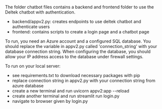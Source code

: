 The folder chatbot files contains a backend and frontend folder to use the Deltek chatbot with authentication. 
 - backend/appv2.py: creates endpoints to use deltek chatbot and authenticate users
 - frontend: contains scripts to create a login page and a chatbot page

To run, you need an Azure account and a configured SQL database. You should replace the variable in appv2.py called 'connection_string' with your database connection string. When configuring the database, you should allow your IP address access to the database under firewall settings.



 To run on your local server: 
 - see requirements.txt to download necessary packages with pip
 - replace connection string in appv2.py with your connection string from azure database
 - create a new terminal and run uvicorn appv2:app --reload
 - create another terminal and run streamlit run login.py
 - navigate to browser given by login.py 
